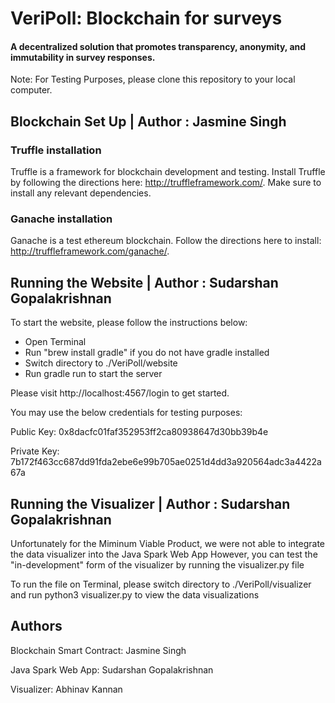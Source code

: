 # VeriPoll: Blockchain for surveys
#### A decentralized solution that promotes transparency, anonymity, and immutability in survey responses.  

Note: For Testing Purposes, please clone this repository to your local computer.

## Blockchain Set Up  | Author : Jasmine Singh

### Truffle installation
Truffle is a framework for blockchain development and testing.  Install Truffle by following the directions here: http://truffleframework.com/.  Make sure to install any relevant dependencies.

### Ganache installation
Ganache is a test ethereum blockchain.  Follow the directions here to install: http://truffleframework.com/ganache/.  

## Running the Website | Author : Sudarshan Gopalakrishnan
To start the website, please follow the instructions below:
- Open Terminal
- Run "brew install gradle" if you do not have gradle installed
- Switch directory to ./VeriPoll/website
- Run gradle run to start the server

Please visit http://localhost:4567/login to get started.

You may use the below credentials for testing purposes:

Public Key: 0x8dacfc01faf352953ff2ca80938647d30bb39b4e

Private Key: 7b172f463cc687dd91fda2ebe6e99b705ae0251d4dd3a920564adc3a4422a67a


## Running the Visualizer | Author : Sudarshan Gopalakrishnan
Unfortunately for the Miminum Viable Product, we were not able to integrate the data visualizer into the Java Spark Web App
However, you can test the "in-development" form of the visualizer by running the visualizer.py file

To run the file on Terminal, please switch directory to ./VeriPoll/visualizer and run python3 visualizer.py to view the data visualizations


## Authors
Blockchain Smart Contract: Jasmine Singh

Java Spark Web App: Sudarshan Gopalakrishnan

Visualizer: Abhinav Kannan
